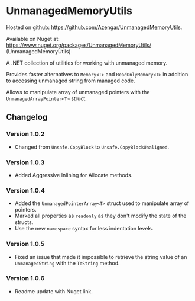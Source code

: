 # UnmanagedMemoryUtils
Hosted on github: https://github.com/Azengar/UnmanagedMemoryUtils.

Available on Nuget at: https://www.nuget.org/packages/UnmanagedMemoryUtils/ (UnmanagedMemoryUtils)

A .NET collection of utilities for working with unmanaged memory.

Provides faster alternatives to `Memory<T>` and `ReadOnlyMemory<T>` in addition to accessing unmanaged string from managed code.

Allows to manipulate array of unmanaged pointers with the `UnmanagedArrayPointer<T>` struct.

## Changelog

### Version 1.0.2

* Changed from `Unsafe.CopyBlock` to `Unsafe.CopyBlockUnaligned`.

### Version 1.0.3

* Added Aggressive Inlining for Allocate methods.

### Version 1.0.4

* Added the `UnmanagedPointerArray<T>` struct used to manipulate array of pointers.
* Marked all properties as `readonly` as they don't modify the state of the structs.
* Use the new `namespace` syntax for less indentation levels.

### Version 1.0.5

* Fixed an issue that made it impossible to retrieve the string value of an `UnmanagedString` with the `ToString` method.

### Version 1.0.6

* Readme update with Nuget link.